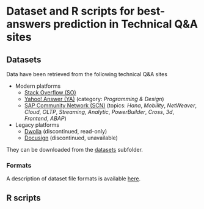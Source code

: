 # Dataset and R scripts for best-answers prediction in Technical Q&A sites

## Datasets
Data have been retrieved from the following technical Q&A sites
* Modern platforms
  * [Stack Overflow (SO)](https://www.stackoverflow.com) 
  * [Yahoo! Answer (YA)](https://answers.yahoo.com/dir/index?sid=396545663&link=list) (category: _Programming & Design_)
  * [SAP Community Network (SCN)](https://www.sap.com/community.html) (topics: _Hana_, _Mobility_, _NetWeaver_, _Cloud_, _OLTP_, _Streaming_, _Analytic_, _PowerBuilder_, _Cross_, _3d_, _Frontend_, _ABAP_)
* Legacy platforms
  * [Dwolla](https://discuss.dwolla.com/c/api-support) (discontinued, read-only)
  * [Docusign](https://www.docusign.com) (discontinued, unavailable)
  
They can be downloaded from the [datasets](https://github.com/collab-uniba/dataset_best-answers_emse/tree/master/datasets) subfolder.
  
### Formats
A description of dataset file formats is available [here](https://github.com/collab-uniba/dataset_best-answers_emse/tree/master/datasets).

## R scripts
